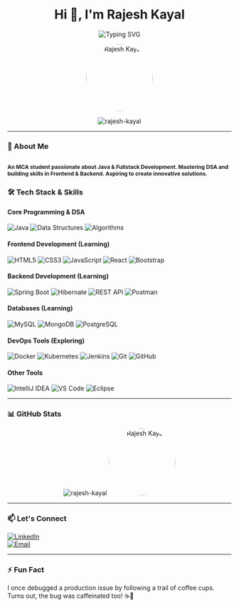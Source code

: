 <h1 align="center">Hi 👋, I'm Rajesh Kayal</h1>

<p align="center">
  <img src="https://readme-typing-svg.demolab.com?font=Fira+Code&size=25&duration=2000&pause=1000&color=00FF00&center=true&vCenter=true&width=500&lines=Learning+Java+%26+DSA+%F0%9F%92%BB;Exploring+Fullstack+Development+%F0%9F%9A%80;Building+Projects+with+Passion+%E2%9C%8C%EF%B8%8F" alt="Typing SVG" />
</p>

 <p align="center">
  <img src="https://media.licdn.com/dms/image/v2/D5603AQGI_HxLH4VXDg/profile-displayphoto-shrink_200_200/B56ZSe3cNlHQAY-/0/1737832122082?e=1747267200&v=beta&t=fq1hEBFxyUw2-ir01OXkgsdEmF06YY1y1dTA_6yKmCA" alt="Rajesh Kayal" width="150" style="border-radius: 50%;"/>
</p>
<p align="center">
  <img src="https://komarev.com/ghpvc/?username=rajesh-kayal&label=Profile%20views&color=0e75b6&style=flat" alt="rajesh-kayal" />
</p>
<!-- <h5 align="center">Aspiring Java Developer | Mastering DSA & Java Fullstack Development </h5> -->


---

### 🚀 About Me
<span style="font-size: 12px;">An MCA student passionate about Java & Fullstack Development. Mastering DSA and building skills in Frontend & Backend. Aspiring to create innovative solutions.</span>
---

### 🛠️ Tech Stack & Skills

#### **Core Programming & DSA**
![Java](https://img.shields.io/badge/Java-ED8B00?style=for-the-badge&logo=openjdk&logoColor=white)
![Data Structures](https://img.shields.io/badge/Data_Structures-FF6C37?style=for-the-badge&logo=java&logoColor=white)
![Algorithms](https://img.shields.io/badge/Algorithms-FF6C37?style=for-the-badge&logo=java&logoColor=white)

#### **Frontend Development (Learning)**
![HTML5](https://img.shields.io/badge/HTML5-E34F26?style=for-the-badge&logo=html5&logoColor=white)
![CSS3](https://img.shields.io/badge/CSS3-1572B6?style=for-the-badge&logo=css3&logoColor=white)
![JavaScript](https://img.shields.io/badge/JavaScript-F7DF1E?style=for-the-badge&logo=javascript&logoColor=black)
![React](https://img.shields.io/badge/React-20232A?style=for-the-badge&logo=react&logoColor=61DAFB)
![Bootstrap](https://img.shields.io/badge/Bootstrap-563D7C?style=for-the-badge&logo=bootstrap&logoColor=white)

#### **Backend Development (Learning)**
![Spring Boot](https://img.shields.io/badge/Spring_Boot-6DB33F?style=for-the-badge&logo=spring-boot&logoColor=white)
![Hibernate](https://img.shields.io/badge/Hibernate-59666C?style=for-the-badge&logo=hibernate&logoColor=white)
![REST API](https://img.shields.io/badge/REST_API-FF6C37?style=for-the-badge&logo=rest-api&logoColor=white)
![Postman](https://img.shields.io/badge/Postman-FF6C37?style=for-the-badge&logo=postman&logoColor=white)

#### **Databases (Learning)**
![MySQL](https://img.shields.io/badge/MySQL-4479A1?style=for-the-badge&logo=mysql&logoColor=white)
![MongoDB](https://img.shields.io/badge/MongoDB-47A248?style=for-the-badge&logo=mongodb&logoColor=white)
![PostgreSQL](https://img.shields.io/badge/PostgreSQL-4169E1?style=for-the-badge&logo=postgresql&logoColor=white)

#### **DevOps Tools (Exploring)**
![Docker](https://img.shields.io/badge/Docker-2496ED?style=for-the-badge&logo=docker&logoColor=white)
![Kubernetes](https://img.shields.io/badge/Kubernetes-326CE5?style=for-the-badge&logo=kubernetes&logoColor=white)
![Jenkins](https://img.shields.io/badge/Jenkins-D24939?style=for-the-badge&logo=jenkins&logoColor=white)
![Git](https://img.shields.io/badge/Git-F05032?style=for-the-badge&logo=git&logoColor=white)
![GitHub](https://img.shields.io/badge/GitHub-181717?style=for-the-badge&logo=github&logoColor=white)

#### **Other Tools**
![IntelliJ IDEA](https://img.shields.io/badge/IntelliJ_IDEA-000000?style=for-the-badge&logo=intellij-idea&logoColor=white)
![VS Code](https://img.shields.io/badge/VS_Code-007ACC?style=for-the-badge&logo=visual-studio-code&logoColor=white)
![Eclipse](https://img.shields.io/badge/Eclipse-2C2255?style=for-the-badge&logo=eclipse&logoColor=white)

---

### 📊 GitHub Stats



<p align="center">
  <img src="https://github-readme-stats.vercel.app/api?username=rajesh-kayal&show_icons=true&theme=dark&hide_border=true" alt="rajesh-kayal" />
  <img src="https://media.licdn.com/dms/image/v2/D5603AQGI_HxLH4VXDg/profile-displayphoto-shrink_200_200/B56ZSe3cNlHQAY-/0/1737832122082?e=1747267200&v=beta&t=fq1hEBFxyUw2-ir01OXkgsdEmF06YY1y1dTA_6yKmCA" alt="Rajesh Kayal" width="150" style="border-radius: 50%;"/>
</p>

---

### 📫 Let's Connect

[![LinkedIn](https://img.shields.io/badge/LinkedIn-rajesh110-blue?style=for-the-badge&logo=linkedin)](https://linkedin.com/in/rajesh110)  
[![Email](https://img.shields.io/badge/Email-rajeshkayal8001@gmail.com-red?style=for-the-badge&logo=gmail)](mailto:rajeshkayal8001@gmail.com)

---

### ⚡ Fun Fact
I once debugged a production issue by following a trail of coffee cups. Turns out, the bug was caffeinated too! ☕🐞

